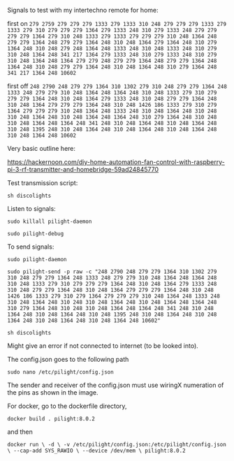 Signals to test with my intertechno remote for home:

first on
`279 2759 279 279 279 1333 279 1333 310 248 279 279 279 1333 279 1333 279 310 279 279 279 1364 279 1333 248 310 279 1333 248 279 279 279 279 1364 279 310 248 1333 279 1333 279 279 279 310 248 1364 248 279 279 1364 248 279 279 1364 248 310 248 1364 279 1364 248 310 279 1364 248 310 248 279 248 1364 248 1333 248 310 248 1333 248 310 279 310 248 1364 248 341 217 1364 279 1333 248 310 279 1333 248 310 279 310 248 1364 248 1364 279 279 248 279 279 1364 248 279 279 1364 248 1364 248 310 248 279 279 1364 248 310 248 1364 248 310 279 1364 248 341 217 1364 248 10602`

first off
`248 2790 248 279 279 1364 310 1302 279 310 248 279 279 1364 248 1333 248 279 279 310 248 1364 248 1364 248 310 248 1333 279 310 279 279 279 1364 248 310 248 1364 279 1333 248 310 248 279 279 1364 248 310 248 1364 279 279 279 1364 248 310 248 1426 186 1333 279 310 279 1364 279 279 279 310 248 1364 248 1333 248 310 248 1364 248 310 248 310 248 1364 248 310 248 1364 248 1364 248 310 279 1364 248 310 248 310 248 1364 248 1364 248 341 248 310 248 1364 248 310 248 1364 248 310 248 1395 248 310 248 1364 248 310 248 1364 248 310 248 1364 248 310 248 1364 248 10602`

Very basic outline here:

https://hackernoon.com/diy-home-automation-fan-control-with-raspberry-pi-3-rf-transmitter-and-homebridge-59ad24845770

Test transmission script:

`sh discolights`


Listen to signals:

`sudo killall pilight-daemon`

`sudo pilight-debug`

To send signals:

`sudo pilight-daemon`

`sudo pilight-send -p raw -c "248 2790 248 279 279 1364 310 1302 279 310 248 279 279 1364 248 1333 248 279 279 310 248 1364 248 1364 248 310 248 1333 279 310 279 279 279 1364 248 310 248 1364 279 1333 248 310 248 279 279 1364 248 310 248 1364 279 279 279 1364 248 310 248 1426 186 1333 279 310 279 1364 279 279 279 310 248 1364 248 1333 248 310 248 1364 248 310 248 310 248 1364 248 310 248 1364 248 1364 248 310 279 1364 248 310 248 310 248 1364 248 1364 248 341 248 310 248 1364 248 310 248 1364 248 310 248 1395 248 310 248 1364 248 310 248 1364 248 310 248 1364 248 310 248 1364 248 10602"`

`sh discolights`

Might give an error if not connected to internet (to be looked into).

The config.json goes to the following path

`sudo nano /etc/pilight/config.json`

The sender and receiver of the config.json must use wiringX numeration of the pins as shown in the image.

For docker, go to the dockerfile directory,

`docker build . pilight:8.0.2`

and then

`docker run \
-d \
-v /etc/pilight/config.json:/etc/pilight/config.json \
--cap-add SYS_RAWIO \
--device /dev/mem \
pilight:8.0.2`

